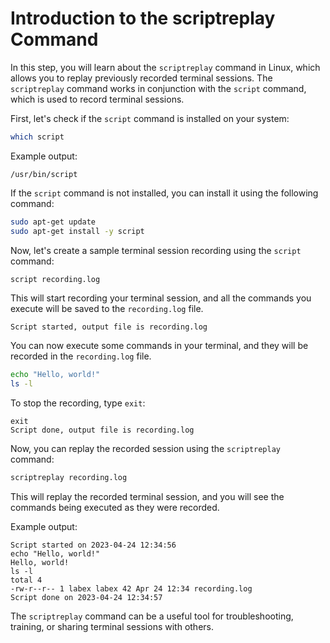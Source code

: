 # Introduction to the scriptreplay Command

In this step, you will learn about the `scriptreplay` command in Linux, which allows you to replay previously recorded terminal sessions. The `scriptreplay` command works in conjunction with the `script` command, which is used to record terminal sessions.

First, let's check if the `script` command is installed on your system:

```bash
which script
```

Example output:

```
/usr/bin/script
```

If the `script` command is not installed, you can install it using the following command:

```bash
sudo apt-get update
sudo apt-get install -y script
```

Now, let's create a sample terminal session recording using the `script` command:

```bash
script recording.log
```

This will start recording your terminal session, and all the commands you execute will be saved to the `recording.log` file.

```
Script started, output file is recording.log
```

You can now execute some commands in your terminal, and they will be recorded in the `recording.log` file.

```bash
echo "Hello, world!"
ls -l
```

To stop the recording, type `exit`:

```
exit
Script done, output file is recording.log
```

Now, you can replay the recorded session using the `scriptreplay` command:

```bash
scriptreplay recording.log
```

This will replay the recorded terminal session, and you will see the commands being executed as they were recorded.

Example output:

```
Script started on 2023-04-24 12:34:56
echo "Hello, world!"
Hello, world!
ls -l
total 4
-rw-r--r-- 1 labex labex 42 Apr 24 12:34 recording.log
Script done on 2023-04-24 12:34:57
```

The `scriptreplay` command can be a useful tool for troubleshooting, training, or sharing terminal sessions with others.
